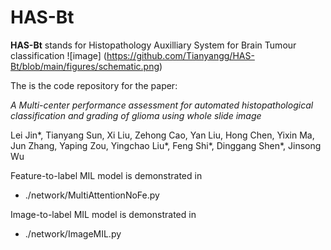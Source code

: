 # HAS-Bt
**HAS-Bt** stands for Histopathology Auxilliary System for Brain Tumour classification 
![image] (https://github.com/Tianyangg/HAS-Bt/blob/main/figures/schematic.png)

The is the code repository for the paper: 

*A Multi-center performance assessment for automated histopathological classification and grading of glioma using whole slide image*

Lei Jin*, Tianyang Sun, Xi Liu, Zehong Cao, Yan Liu, Hong Chen, Yixin Ma, Jun Zhang, Yaping Zou, Yingchao Liu*, Feng Shi*, Dinggang Shen*, Jinsong Wu

Feature-to-label MIL model is demonstrated in 

- ./network/MultiAttentionNoFe.py
  
Image-to-label MIL model is demonstrated in 

- ./network/ImageMIL.py
